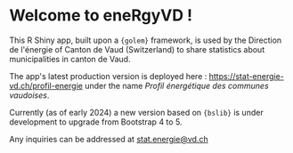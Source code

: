 # **Welcome to eneRgyVD** ! 

This R Shiny app, built upon a `{golem}` framework, is used by the Direction de l'énergie of Canton de Vaud (Switzerland) to share statistics about municipalities in canton de Vaud.

The app's latest production version is deployed here : https://stat-energie-vd.ch/profil-energie under the name *Profil énergétique des communes vaudoises*.

Currently (as of early 2024) a new version based on `{bslib}` is under development to upgrade from Bootstrap 4 to 5.

Any inquiries can be addressed at [stat.energie@vd.ch](mailto:stat.energie@vd.ch?subject=Question-eneRgyVD)
